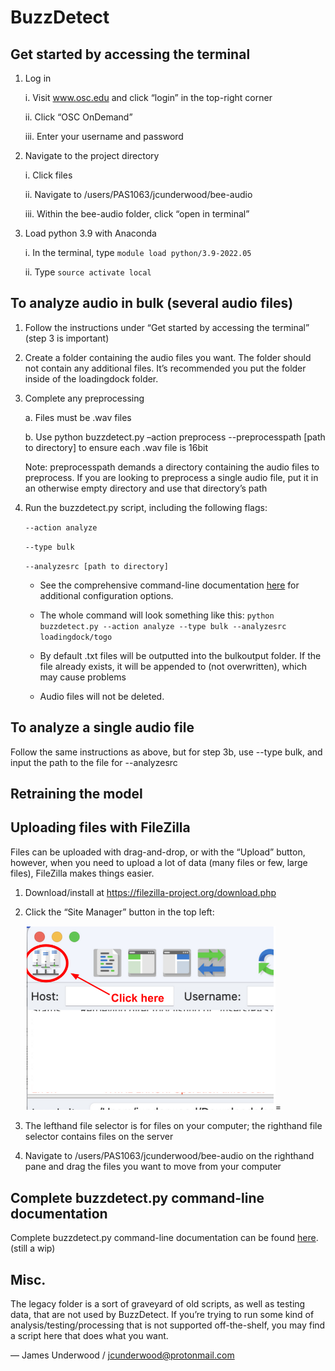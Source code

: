 # BuzzDetect

## Get started by accessing the terminal
1. Log in

    i. Visit www.osc.edu and click “login” in the top-right corner

   ii. Click “OSC OnDemand”
   
   iii. Enter your username and password

2. Navigate to the project directory

   i. Click files
   
   ii. Navigate to /users/PAS1063/jcunderwood/bee-audio
   
   iii. Within the bee-audio folder, click “open in terminal”

3. Load python 3.9 with Anaconda

    i. In the terminal, type `module load python/3.9-2022.05`
   
   ii. Type `source activate local`

## To analyze audio in bulk (several audio files)

1. Follow the instructions under “Get started by accessing the terminal” (step 3 is important)
2. Create a folder containing the audio files you want. The folder should not contain any additional files. It’s recommended you put the folder inside of the loadingdock folder.
3. Complete any preprocessing

    a. Files must be .wav files
   
    b. Use python buzzdetect.py –action preprocess --preprocesspath [path to directory] to ensure each .wav file is 16bit
   
   Note: preprocesspath demands a directory containing the audio files to preprocess. If you are looking to preprocess a single audio file, put it in an otherwise empty directory and use that directory’s path
4. Run the buzzdetect.py script, including the following flags:

    `--action analyze`
   
    `--type bulk`
   
    `--analyzesrc [path to directory]`

    - See the comprehensive command-line documentation [here](https://github.com/OSU-Bee-Lab/BuzzDetect/blob/main/documentation_CLI.md) for additional configuration options.

    - The whole command will look something like this: `python buzzdetect.py --action analyze --type bulk --analyzesrc loadingdock/togo`
   
    - By default .txt files will be outputted into the bulkoutput folder. If the file already exists, it will be appended to (not overwritten), which may cause problems

    - Audio files will not be deleted.

## To analyze a single audio file

Follow the same instructions as above, but for step 3b, use --type bulk, and input the path to the file for --analyzesrc

## Retraining the model

## Uploading files with FileZilla
Files can be uploaded with drag-and-drop, or with the “Upload” button, however, when you need to upload a lot of data (many files or few, large files), FileZilla makes things easier.

1. Download/install at https://filezilla-project.org/download.php
2. Click the “Site Manager” button in the top left:

    <img src="filezilla_sitemanager.png" width="400">=
3. The lefthand file selector is for files on your computer; the righthand file selector contains files on the server
4. Navigate to /users/PAS1063/jcunderwood/bee-audio on the righthand pane and drag the files you want to move from your computer

## Complete buzzdetect.py command-line documentation
Complete buzzdetect.py command-line documentation can be found [here](https://github.com/OSU-Bee-Lab/BuzzDetect/blob/main/documentation_CLI.md). (still a wip) 

## Misc.
The legacy folder is a sort of graveyard of old scripts, as well as testing data, that are not used by BuzzDetect. If you’re trying to run some kind of analysis/testing/processing that is not supported off-the-shelf, you may find a script here that does what you want.


— James Underwood / jcunderwood@protonmail.com
